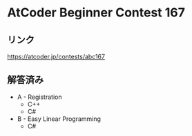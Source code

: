 # AtCoder Beginner Contest 167
## リンク
https://atcoder.jp/contests/abc167

## 解答済み
- A - Registration
	- C++
	- C#
- B - Easy Linear Programming
	- C#